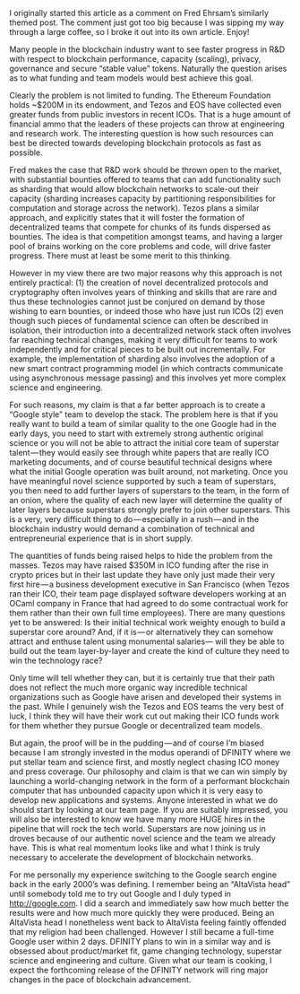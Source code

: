I originally started this article as a comment on Fred Ehrsam’s similarly themed post. The comment just got too big because I was sipping my way through a large coffee, so I broke it out into its own article. Enjoy!

Many people in the blockchain industry want to see faster progress in R&D with respect to blockchain performance, capacity (scaling), privacy, governance and secure “stable value” tokens. Naturally the question arises as to what funding and team models would best achieve this goal.

Clearly the problem is not limited to funding. The Ethereum Foundation holds ~$200M in its endowment, and Tezos and EOS have collected even greater funds from public investors in recent ICOs. That is a huge amount of financial ammo that the leaders of these projects can throw at engineering and research work. The interesting question is how such resources can best be directed towards developing blockchain protocols as fast as possible.

Fred makes the case that R&D work should be thrown open to the market, with substantial bounties offered to teams that can add functionality such as sharding that would allow blockchain networks to scale-out their capacity (sharding increases capacity by partitioning responsibilities for computation and storage across the network). Tezos plans a similar approach, and explicitly states that it will foster the formation of decentralized teams that compete for chunks of its funds dispersed as bounties. The idea is that competition amongst teams, and having a larger pool of brains working on the core problems and code, will drive faster progress. There must at least be some merit to this thinking.

However in my view there are two major reasons why this approach is not entirely practical: (1) the creation of novel decentralized protocols and cryptography often involves years of thinking and skills that are rare and thus these technologies cannot just be conjured on demand by those wishing to earn bounties, or indeed those who have just run ICOs (2) even though such pieces of fundamental science can often be described in isolation, their introduction into a decentralized network stack often involves far reaching technical changes, making it very difficult for teams to work independently and for critical pieces to be built out incrementally. For example, the implementation of sharding also involves the adoption of a new smart contract programming model (in which contracts communicate using asynchronous message passing) and this involves yet more complex science and engineering.

For such reasons, my claim is that a far better approach is to create a “Google style” team to develop the stack. The problem here is that if you really want to build a team of similar quality to the one Google had in the early days, you need to start with extremely strong authentic original science or you will not be able to attract the initial core team of superstar talent — they would easily see through white papers that are really ICO marketing documents, and of course beautiful technical designs where what the initial Google operation was built around, not marketing. Once you have meaningful novel science supported by such a team of superstars, you then need to add further layers of superstars to the team, in the form of an onion, where the quality of each new layer will determine the quality of later layers because superstars strongly prefer to join other superstars. This is a very, very difficult thing to do — especially in a rush — and in the blockchain industry would demand a combination of technical and entrepreneurial experience that is in short supply.

The quantities of funds being raised helps to hide the problem from the masses. Tezos may have raised $350M in ICO funding after the rise in crypto prices but in their last update they have only just made their very first hire — a business development executive in San Francisco (when Tezos ran their ICO, their team page displayed software developers working at an OCaml company in France that had agreed to do some contractual work for them rather than their own full time employees). There are many questions yet to be answered: Is their initial technical work weighty enough to build a superstar core around? And, if it is — or alternatively they can somehow attract and enthuse talent using monumental salaries— will they be able to build out the team layer-by-layer and create the kind of culture they need to win the technology race?

Only time will tell whether they can, but it is certainly true that their path does not reflect the much more organic way incredible technical organizations such as Google have arisen and developed their systems in the past. While I genuinely wish the Tezos and EOS teams the very best of luck, I think they will have their work cut out making their ICO funds work for them whether they pursue Google or decentralized team models.
 
But again, the proof will be in the pudding — and of course I’m biased because I am strongly invested in the modus operandi of DFINITY where we put stellar team and science first, and mostly neglect chasing ICO money and press coverage. Our philosophy and claim is that we can win simply by launching a world-changing network in the form of a performant blockchain computer that has unbounded capacity upon which it is very easy to develop new applications and systems. Anyone interested in what we do should start by looking at our team page. If you are suitably impressed, you will also be interested to know we have many more HUGE hires in the pipeline that will rock the tech world. Superstars are now joining us in droves because of our authentic novel science and the team we already have. This is what real momentum looks like and what I think is truly necessary to accelerate the development of blockchain networks.

For me personally my experience switching to the Google search engine back in the early 2000’s was defining. I remember being an “AltaVista head” until somebody told me to try out Google and I duly typed in http://google.com. I did a search and immediately saw how much better the results were and how much more quickly they were produced. Being an AltaVista head I nonetheless went back to AltaVista feeling faintly offended that my religion had been challenged. However I still became a full-time Google user within 2 days. DFINITY plans to win in a similar way and is obsessed about product/market fit, game changing technology, superstar science and engineering and culture. Given what our team is cooking, I expect the forthcoming release of the DFINITY network will ring major changes in the pace of blockchain advancement.
